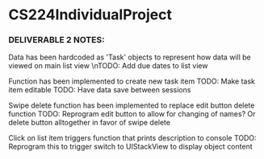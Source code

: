 # CS224IndividualProject

<h3> DELIVERABLE 2 NOTES: </h3>

Data has been hardcoded as 'Task' objects to represent how data will be viewed on main list view
\nTODO: Add due dates to list view

Function has been implemented to create new task item
TODO: Make task item editable
TODO: Have data save between sessions

Swipe delete function has been implemented to replace edit button delete function
TODO: Reprogram edit button to allow for changing of names? Or delete button alltogether in favor of swipe delete

Click on list item triggers function that prints description to console
TODO: Reprogram this to trigger switch to UIStackView to display object content
